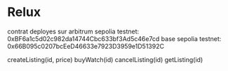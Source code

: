 # Relux

contrat deployes sur arbitrum sepolia testnet: 0xBF6a1c5d02c982da14744Cbc633bf3Ad5c46e7cd
base sepolia testnet: 0x66B095c0207bcEeD46633e7923D3959e1D51392C

createListing(id, price)
buyWatch(id)
cancelListing(id)
getListing(id)